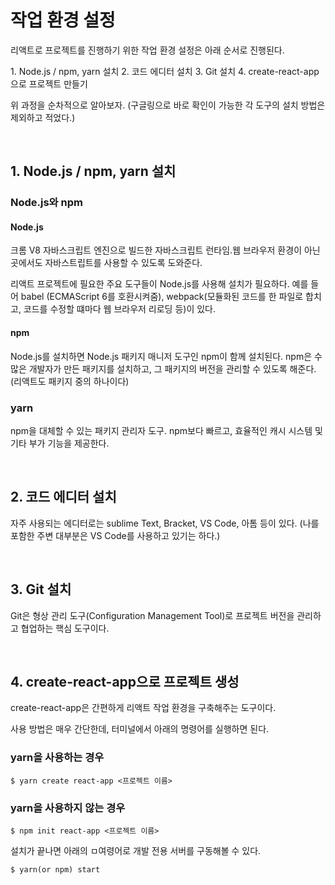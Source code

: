 # 작업 환경 설정

<p> 리액트로 프로젝트를 진행하기 위한 작업 환경 설정은 아래 순서로 진행된다.</p>

<p>
1. Node.js / npm, yarn 설치
2. 코드 에디터 설치
3. Git 설치
4. create-react-app으로 프로젝트 만들기
</p>

<p>위 과정을 순차적으로 알아보자. (구글링으로 바로 확인이 가능한 각 도구의 설치 방법은 제외하고 적었다.)</p>

<br />

## 1. Node.js / npm, yarn 설치

### Node.js와 npm

#### Node.js

<p>크롬 V8 자바스크립트 엔진으로 빌드한 자바스크립트 런타임.웹 브라우저 환경이 아닌 곳에서도 자바스트립트를 사용할 수 있도록 도와준다. </p>

<p>리액트 프로젝트에 필요한 주요 도구들이 Node.js를 사용해 설치가 필요하다. 예를 들어 babel (ECMAScript 6를 호환시켜줌), webpack(모듈화된 코드를 한 파일로 합치고, 코드를 수정할 떄마다 웹 브라우저 리로딩 등)이 있다. </p>

#### npm

<p>Node.js를 설치하면 Node.js 패키지 매니저 도구인 npm이 함께 설치된다. npm은 수많은 개발자가 만든 패키지를 설치하고, 그 패키지의 버전을 관리할 수 있도록 해준다. (리액트도 패키지 중의 하나이다)</p>

### yarn

<p>npm을 대체할 수 있는 패키지 관리자 도구. npm보다 빠르고, 효율적인 캐시 시스템 및 기타 부가 기능을 제공한다.</p>

<br />

## 2. 코드 에디터 설치

<p>자주 사용되는 에디터로는 sublime Text, Bracket, VS Code, 아톰 등이 있다. (나를 포함한 주변 대부분은 VS Code를 사용하고 있기는 하다.) </p>

<br />

## 3. Git 설치

<p>Git은 형상 관리 도구(Configuration Management Tool)로 프로젝트 버전을 관리하고 협업하는 핵심 도구이다.</p>

<br />

## 4. create-react-app으로 프로젝트 생성

<p>create-react-app은 간편하게 리액트 작업 환경을 구축해주는 도구이다.</p>

<p>사용 방법은 매우 간단한데, 터미널에서 아래의 명령어를 실행하면 된다.</p>

### yarn을 사용하는 경우

`$ yarn create react-app <프로젝트 이름>`

### yarn을 사용하지 않는 경우

`$ npm init react-app <프로젝트 이름>`

<p>설치가 끝나면 아래의 ㅁ여령어로 개발 전용 서버를 구동해볼 수 있다.</p>

`$ yarn(or npm) start `
